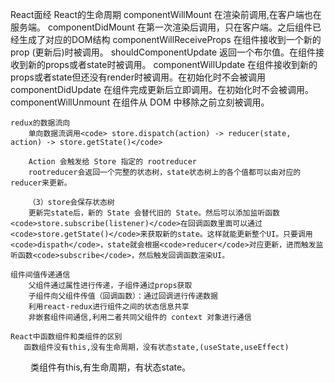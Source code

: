 React面经
    React的生命周期
        componentWillMount 在渲染前调用,在客户端也在服务端。
        componentDidMount  在第一次渲染后调用，只在客户端。之后组件已经生成了对应的DOM结构
        componentWillReceiveProps 在组件接收到一个新的 prop (更新后)时被调用。
        shouldComponentUpdate 返回一个布尔值。在组件接收到新的props或者state时被调用。
        componentWillUpdate 在组件接收到新的props或者state但还没有render时被调用。在初始化时不会被调用
        componentDidUpdate 在组件完成更新后立即调用。在初始化时不会被调用。
        componentWillUnmount 在组件从 DOM 中移除之前立刻被调用。
    
    redux的数据流向
        单向数据流调用<code> store.dispatch(action) -> reducer(state, action) -> store.getState()</code>

        Action 会触发给 Store 指定的 rootreducer
        rootreducer会返回一个完整的状态树，state状态树上的各个值都可以由对应的reducer来更新。

        （3）store会保存状态树
        更新完state后，新的 State 会替代旧的 State。然后可以添加监听函数<code>store.subscribe(listener)</code>在回调函数里面可以通过<code>store.getState()</code>来获取新的state。这样就能更新整个UI。只要调用<code>dispath</code>，state就会根据<code>reducer</code>对应更新，进而触发监听函数<code>subscribe</code>，然后触发回调函数渲染UI。

    组件间值传递通信
        父组件通过属性进行传递，子组件通过props获取
        子组件向父组件传值（回调函数）：通过回调进行传递数据
        利用react-redux进行组件之间的状态信息共享
        非嵌套组件间通信,利用二者共同父组件的 context 对象进行通信

    React中函数组件和类组件的区别
       函数组件没有this,没有生命周期，没有状态state,(useState,useEffect)
　　    类组件有this,有生命周期，有状态state。